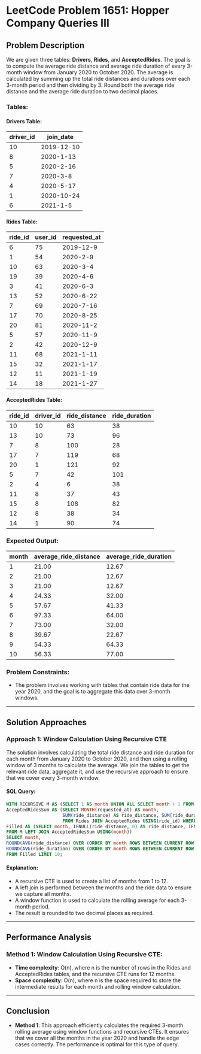 # LeetCode Problem 1651: Hopper Company Queries III

## Problem Description

We are given three tables: **Drivers**, **Rides**, and **AcceptedRides**. The goal is to compute the average ride distance and average ride duration of every 3-month window from January 2020 to October 2020. The average is calculated by summing up the total ride distances and durations over each 3-month period and then dividing by 3. Round both the average ride distance and the average ride duration to two decimal places.

### Tables:

#### Drivers Table:

| driver_id | join_date  |
|-----------|------------|
| 10        | 2019-12-10 |
| 8         | 2020-1-13  |
| 5         | 2020-2-16  |
| 7         | 2020-3-8   |
| 4         | 2020-5-17  |
| 1         | 2020-10-24 |
| 6         | 2021-1-5   |

#### Rides Table:

| ride_id | user_id | requested_at |
|---------|---------|--------------|
| 6       | 75      | 2019-12-9    |
| 1       | 54      | 2020-2-9     |
| 10      | 63      | 2020-3-4     |
| 19      | 39      | 2020-4-6     |
| 3       | 41      | 2020-6-3     |
| 13      | 52      | 2020-6-22    |
| 7       | 69      | 2020-7-16    |
| 17      | 70      | 2020-8-25    |
| 20      | 81      | 2020-11-2    |
| 5       | 57      | 2020-11-9    |
| 2       | 42      | 2020-12-9    |
| 11      | 68      | 2021-1-11    |
| 15      | 32      | 2021-1-17    |
| 12      | 11      | 2021-1-19    |
| 14      | 18      | 2021-1-27    |

#### AcceptedRides Table:

| ride_id | driver_id | ride_distance | ride_duration |
|---------|-----------|---------------|---------------|
| 10      | 10        | 63            | 38            |
| 13      | 10        | 73            | 96            |
| 7       | 8         | 100           | 28            |
| 17      | 7         | 119           | 68            |
| 20      | 1         | 121           | 92            |
| 5       | 7         | 42            | 101           |
| 2       | 4         | 6             | 38            |
| 11      | 8         | 37            | 43            |
| 15      | 8         | 108           | 82            |
| 12      | 8         | 38            | 34            |
| 14      | 1         | 90            | 74            |

### Expected Output:

| month | average_ride_distance | average_ride_duration |
|-------|-----------------------|-----------------------|
| 1     | 21.00                 | 12.67                 |
| 2     | 21.00                 | 12.67                 |
| 3     | 21.00                 | 12.67                 |
| 4     | 24.33                 | 32.00                 |
| 5     | 57.67                 | 41.33                 |
| 6     | 97.33                 | 64.00                 |
| 7     | 73.00                 | 32.00                 |
| 8     | 39.67                 | 22.67                 |
| 9     | 54.33                 | 64.33                 |
| 10    | 56.33                 | 77.00                 |

### Problem Constraints:
- The problem involves working with tables that contain ride data for the year 2020, and the goal is to aggregate this data over 3-month windows.

---

## Solution Approaches

### Approach 1: Window Calculation Using Recursive CTE

The solution involves calculating the total ride distance and ride duration for each month from January 2020 to October 2020, and then using a rolling window of 3 months to calculate the average. We join the tables to get the relevant ride data, aggregate it, and use the recursive approach to ensure that we cover every 3-month window.

#### SQL Query:
```sql
WITH RECURSIVE M AS (SELECT 1 AS month UNION ALL SELECT month + 1 FROM M WHERE month < 12),
AcceptedRidesSum AS (SELECT MONTH(requested_at) AS month, 
                     SUM(ride_distance) AS ride_distance, SUM(ride_duration) AS ride_duration
                     FROM Rides JOIN AcceptedRides USING(ride_id) WHERE YEAR(requested_at) = 2020 GROUP BY month),
Filled AS (SELECT month, IFNULL(ride_distance, 0) AS ride_distance, IFNULL(ride_duration, 0) AS ride_duration 
FROM M LEFT JOIN AcceptedRidesSum USING(month))
SELECT month, 
ROUND(AVG(ride_distance) OVER (ORDER BY month ROWS BETWEEN CURRENT ROW AND 2 FOLLOWING), 2) AS average_ride_distance,    
ROUND(AVG(ride_duration) OVER (ORDER BY month ROWS BETWEEN CURRENT ROW AND 2 FOLLOWING), 2) AS average_ride_duration 
FROM Filled LIMIT 10;
```

#### Explanation:
- A recursive CTE is used to create a list of months from 1 to 12.
- A left join is performed between the months and the ride data to ensure we capture all months.
- A window function is used to calculate the rolling average for each 3-month period.
- The result is rounded to two decimal places as required.

---

## Performance Analysis

### Method 1: Window Calculation Using Recursive CTE:

- **Time complexity**: O(n), where n is the number of rows in the Rides and AcceptedRides tables, and the recursive CTE runs for 12 months.
- **Space complexity**: O(n), where n is the space required to store the intermediate results for each month and rolling window calculation.

---

## Conclusion

- **Method 1**: This approach efficiently calculates the required 3-month rolling average using window functions and recursive CTEs. It ensures that we cover all the months in the year 2020 and handle the edge cases correctly. The performance is optimal for this type of query.
